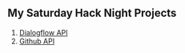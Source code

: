 ## My Saturday Hack Night Projects

1. [Dialogflow API](https://ask-about-nikhil.herokuapp.com/)
2. [Github API](https://nikjos.in/shn-github-api)
